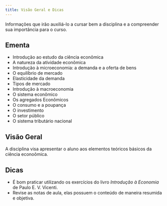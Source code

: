 ```yaml
---
title: Visão Geral e Dicas
---
```


Informações que irão auxiliá-lo a cursar bem a disciplina e a compreender sua importância para o curso.

## Ementa

- Introdução ao estudo da ciência econômica
- A natureza da atividade econômica
- Introdução à microeconomia: a demanda e a oferta de bens
- O equilíbrio de mercado
- Elasticidade da demanda
- Tipos de mercado
- Introdução à macroeconomia
- O sistema econômico
- Os agregados Econômicos
- O consumo e a poupança
- O investimento
- O setor público
- O sistema tributário nacional

## Visão Geral 

A disciplina visa apresentar o aluno aos elementos teóricos básicos da ciência econoômica.

## Dicas

- É bom praticar utilizando os exercícios do livro *Introdução à Economia* de Paulo E. V. Vicenti.
- Revise as notas de aula, elas possuem o conteúdo de maneira resumida e objetiva.
